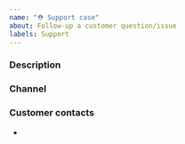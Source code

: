 ```yaml
---
name: "⛑ Support case"
about: Follow-up a customer question/issue
labels: Support
---
```


### Description


### Channel


### Customer contacts
- 
